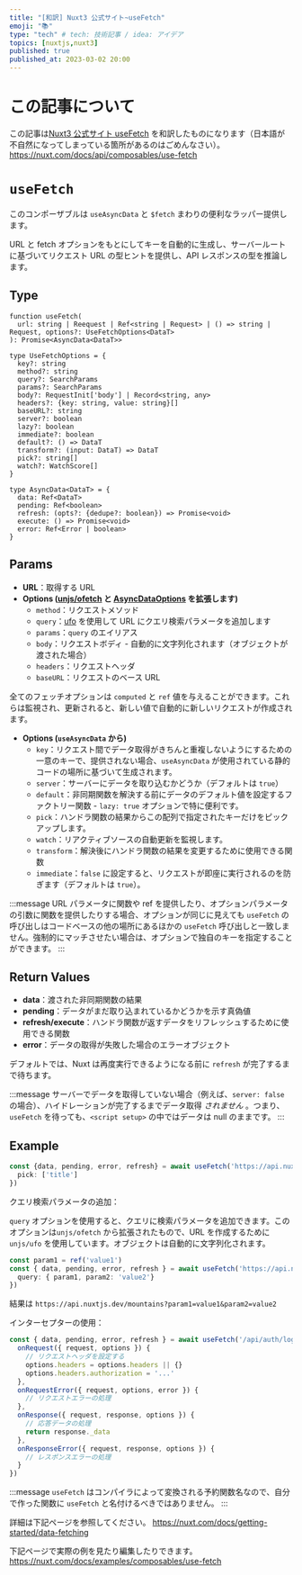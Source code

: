 ```yaml
---
title: "[和訳] Nuxt3 公式サイト~useFetch"
emoji: "📚"
type: "tech" # tech: 技術記事 / idea: アイデア
topics: [nuxtjs,nuxt3]
published: true
published_at: 2023-03-02 20:00
---
```

# この記事について
この記事は[Nuxt3 公式サイト useFetch](https://nuxt.com/docs/api/composables/use-fetch) を和訳したものになります（日本語が不自然になってしまっている箇所があるのはごめんなさい）。
https://nuxt.com/docs/api/composables/use-fetch

# `useFetch`
このコンポーザブルは `useAsyncData` と `$fetch` まわりの便利なラッパー提供します。

URL と fetch オプションをもとにしてキーを自動的に生成し、サーバールートに基づいてリクエスト URL の型ヒントを提供し、API レスポンスの型を推論します。

## Type
```ts:Signature
function useFetch(
  url: string | Reequest | Ref<string | Request> | () => string | Request, options?: UseFetchOptions<DataT>
): Promise<AsyncData<DataT>>

type UseFetchOptions = {
  key?: string
  method?: string
  query?: SearchParams
  params?: SearchParams
  body?: RequestInit['body'] | Record<string, any>
  headers?: {key: string, value: string}[]
  baseURL?: string
  server?: boolean
  lazy?: boolean
  immediate?: boolean
  default?: () => DataT
  transform?: (input: DataT) => DataT
  pick?: string[]
  watch?: WatchScore[]
}

type AsyncData<DataT> = {
  data: Ref<DataT>
  pending: Ref<boolean>
  refresh: (opts?: {dedupe?: boolean}) => Promise<void>
  execute: () => Promise<void>
  error: Ref<Error | boolean>
}
```

## Params
- **URL**：取得する URL
- **Options ([unjs/ofetch](https://github.com/unjs/ofetch) と [AsyncDataOptions](https://nuxt.com/docs/api/composables/use-async-data#params) を拡張します)**
  - `method`：リクエストメソッド
  - `query`：[ufo](https://github.com/unjs/ufo) を使用して URL にクエリ検索パラメータを追加します
  - `params`：`query` のエイリアス
  - `body`：リクエストボディ - 自動的に文字列化されます（オブジェクトが渡された場合）
  - `headers`：リクエストヘッダ
  - `baseURL`：リクエストのベース URL 

全てのフェッチオプションは `computed` と `ref` 値を与えることができます。これらは監視され、更新されると、新しい値で自動的に新しいリクエストが作成されます。
- **Options (`useAsyncData` から)**
  - `key`：リクエスト間でデータ取得がきちんと重複しないようにするための一意のキーで、提供されない場合、`useAsyncData` が使用されている静的コードの場所に基づいて生成されます。
  - `server`：サーバーにデータを取り込むかどうか（デフォルトは `true`）
  - `default`：非同期関数を解決する前にデータのデフォルト値を設定するファクトリー関数 - `lazy: true` オプションで特に便利です。
  - `pick`：ハンドラ関数の結果からこの配列で指定されたキーだけをピックアップします。
  - `watch`：リアクティブソースの自動更新を監視します。
  - `transform`：解決後にハンドラ関数の結果を変更するために使用できる関数
  - `immediate`：`false` に設定すると、リクエストが即座に実行されるのを防ぎます（デフォルトは `true`）。

:::message
URL パラメータに関数や ref を提供したり、オプションパラメータの引数に関数を提供したりする場合、オプションが同じに見えても `useFetch` の呼び出しはコードベースの他の場所にあるほかの `useFetch` 呼び出しと一致しません。強制的にマッチさせたい場合は、オプションで独自のキーを指定することができます。
:::

## Return Values
- **data**：渡された非同期関数の結果
- **pending**：データがまだ取り込まれているかどうかを示す真偽値
- **refresh/execute**：ハンドラ関数が返すデータをリフレッシュするために使用できる関数
- **error**：データの取得が失敗した場合のエラーオブジェクト

デフォルトでは、Nuxt は再度実行できるようになる前に `refresh` が完了するまで待ちます。

:::message
サーバーでデータを取得していない場合（例えば、`server: false` の場合）、ハイドレーションが完了するまでデータ取得 *されません* 。つまり、`useFetch` を待っても、`<script setup>` の中ではデータは null のままです。
:::

## Example
```ts
const {data, pending, error, refresh} = await useFetch('https://api.nuxtjs.dev/mountains', {
  pick: ['title']
})
```
クエリ検索パラメータの追加：

`query` オプションを使用すると、クエリに検索パラメータを追加できます。このオプションは`unjs/ofetch` から拡張されたもので、URL を作成するために `unjs/ufo` を使用しています。オブジェクトは自動的に文字列化されます。

```ts
const param1 = ref('value1')
const { data, pending, error, refresh } = await useFetch('https://api.nuxtjs.dev/mountains', {
  query: { param1, param2: 'value2'}
})
```
結果は `https://api.nuxtjs.dev/mountains?param1=value1&param2=value2`

インターセプターの使用：
```ts
const { data, pending, error, refresh } = await useFetch('/api/auth/login', {
  onRequest({ request, options }) {
    // リクエストヘッダを設定する
    options.headers = options.headers || {}
    options.headers.authorization = '...'
  },
  onRequestError({ request, options, error }) {
    // リクエストエラーの処理
  },
  onResponse({ request, response, options }) {
    // 応答データの処理
    return response._data
  },
  onResponseError({ request, response, options }) {
    // レスポンスエラーの処理
  }
})
```
:::message
`useFetch` はコンパイラによって変換される予約関数名なので、自分で作った関数に `useFetch` と名付けるべきではありません。
:::

詳細は下記ページを参照してください。
https://nuxt.com/docs/getting-started/data-fetching

下記ページで実際の例を見たり編集したりできます。
https://nuxt.com/docs/examples/composables/use-fetch